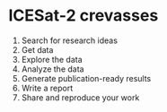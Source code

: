# ICESat-2 crevasses

1. Search for research ideas
2. Get data
3. Explore the data
4. Analyze the data
5. Generate publication-ready results
6. Write a report
7. Share and reproduce your work